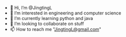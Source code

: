 - 👋 Hi, I’m @JingtingL
- 👀 I’m interested in engineering and computer science
- 🌱 I’m currently learning python and java
- 💞️ I’m looking to collaborate on stuff
- 📫 How to reach me "JingtingL@gmail.com"

<!---
JingtingL/JingtingL is a ✨ special ✨ repository because its `README.md` (this file) appears on your GitHub profile.
You can click the Preview link to take a look at your changes.
--->
